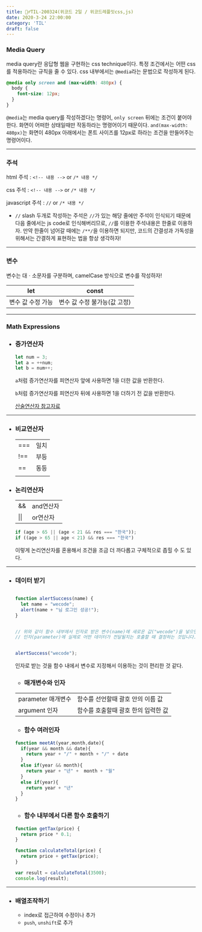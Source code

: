 ```yaml
---
title: 🏃‍♂️TIL-200324(위코드 2일 / 위코드레플잇css,js)
date: 2020-3-24 22:00:00
category: 'TIL'
draft: false
---
```




### Media Query

media query란 응답형 웹을 구현하는 css technique이다. 특정 조건에서는 어떤 css를 적용하라는 규칙을 줄 수 있다. css 내부에서는 `@media`라는 문법으로 작성하게 된다.

```css
@media only screen and (max-width: 480px) {  
  body {  
    font-size: 12px;  
  } 
}
```

`@media`는 media query를 작성하겠다는 명령어, `only screen` 뒤에는 조건이 붙어야 한다. 화면이 어떠한 상태일때만 작동하라는 명령어이기 때문이다. `and(max-width: 480px)`는 화면이 480px 아래에서는 폰트 사이즈를 12px로 하라는 조건을 만들어주는 명령어이다.

---

### 주석

html 주석 : `<!-- 내용 -->` or `/* 내용 */`

css 주석 : `<!-- 내용 -->` or `/* 내용 */`

javascript 주석 : `//` or `/* 내용 */`

- `//` slash 두개로 작성하는 주석은 `//`가 있는 해당 줄에만 주석이 인식되기 때문에 다음 줄에서는 js code로 인식해버리므로, `//`를 이용한 주석내용은 한줄로 이용하자. 만약 한줄이 넘어갈 때에는 `/**/`을 이용하면 되지만, 코드의 간결성과 가독성을 위해서는 간결하게 표현하는 법을 항상 생각하자!

---

### 변수

변수는 대ㆍ소문자를 구분하며, camelCase 방식으로 변수를 작성하자!

| let               | const                        |
| ----------------- | ---------------------------- |
| 변수 값 수정 가능 | 변수 값 수정 불가능(값 고정) |

---

### Math Expressions

- ### 증가연산자

  ```js
  let num = 3;
  let a = ++num;
  let b = num++;
  ```

  `a`처럼 증가연산자를 피연산자 앞에 사용하면 1을 더한 값을 반환한다.

  `b`처럼 증가연산자를 피연산자 뒤에 사용하면 1을 더하기 전 값을 반환한다.

  [산술연산자 참고자료](https://developer.mozilla.org/ko/docs/Web/JavaScript/Guide/Expressions_and_Operators)

---

- ### 비교연산자

  |      |      |
  | ---- | ---- |
  | ===  | 일치 |
  | !==  | 부등 |
  | ==   | 동등 |
  |      |      |

- ### 논리연산자

  |      |           |
  | ---- | --------- |
  | &&   | and연산자 |
  | \|\| | or연산자  |

  ```javascript
  if (age > 65 || (age < 21 && res === "한국"));
  if ((age > 65 || age < 21) && res === "한국")
  ```

  이렇게 논리연산자를 혼용해서 조건을 조금 더 까다롭고 구체적으로 좁힐 수 도 있다.

---

- ### 데이터 받기

  ```javascript
  
  function alertSuccess(name) {   
    let name = "wecode";
    alert(name + "님 로그인 성공!"); 
  }
  
  
  // 위와 같이 함수 내부에서 인자로 받은 변수(name)에 새로운 값("wecode")을 넣으면 안 됩니다!
  // 인자(parameter)에 실제로 어떤 데이터가 전달될지는 호출할 때 결정하는 것입니다. 아래를 확인해주세요.
  
  
  alertSuccess("wecode");
  ```

  인자로 받는 것을 함수 내에서 변수로 지정해서 이용하는 것이 편리한 것 같다. 

  - ### 매개변수와 인자

  |                    |                                     |
  | ------------------ | ----------------------------------- |
  | parameter 매개변수 | 함수를 선언할때 괄호 안의 이름 값   |
  | argument 인자      | 함수를 호출할때 괄호 한의 입력한 값 |

  - ### 함수 여러인자

  ```javascript
  function meetAt(year,month,date){
    if(year && month && date){
      return year + "/" + month + "/" + date
    }
    else if(year && month){
      return year + "년" +  month + "월"
    }
    else if(year){
      return year + "년"
    }
  }
  ```

  - ### 함수 내부에서 다른 함수 호출하기

  ```javascript
  function getTax(price) {
    return price * 0.1;
  }
  
  function calculateTotal(price) {
    return price + getTax(price);
  }
  
  var result = calculateTotal(3500);
  console.log(result);
  ```

---

- ### 배열조작하기

  - index로 접근하여 수정이나 추가
  - `push`, `unshift`로 추가